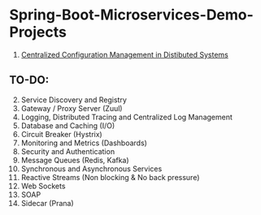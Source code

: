 # Spring-Boot-Microservices-Demo-Projects
1. [Centralized Configuration Management in Distibuted Systems](https://github.com/sriram-ponangi/Spring-Boot-Microservices-Demo-Projects/tree/master/a.\)%20Configuration%20Management  "readme")

## TO-DO:
2. Service Discovery and Registry
3. Gateway / Proxy Server (Zuul)
4. Logging, Distributed Tracing and Centralized Log Management
5. Database and Caching (I/O)
6. Circuit Breaker (Hystrix)
7. Monitoring and Metrics (Dashboards)
8. Security and Authentication
9. Message Queues (Redis, Kafka)
10. Synchronous and Asynchronous Services
11. Reactive Streams (Non blocking & No back pressure)
12. Web Sockets
13. SOAP
14. Sidecar (Prana)
